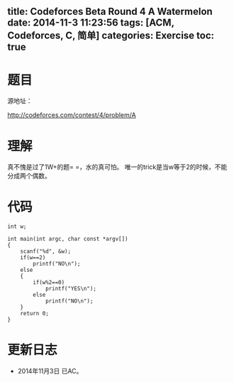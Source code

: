 title: Codeforces Beta Round 4 A Watermelon
date: 2014-11-3 11:23:56
tags: [ACM, Codeforces, C, 简单]
categories: Exercise
toc: true
---
# 题目	
源地址：

http://codeforces.com/contest/4/problem/A

# 理解
真不愧是过了1W+的题= =，水的真可怕。
唯一的trick是当w等于2的时候，不能分成两个偶数。

<!-- more -->

# 代码
```
int w;

int main(int argc, char const *argv[])
{
    scanf("%d", &w);
	if(w==2)
        printf("NO\n");
    else
    {
        if(w%2==0)
            printf("YES\n");
        else
            printf("NO\n");
    }
	return 0;
}
```
# 更新日志
- 2014年11月3日 已AC。